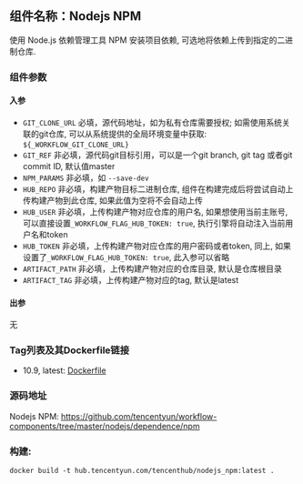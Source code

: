 ## 组件名称：Nodejs NPM

使用 Node.js 依赖管理工具 NPM 安装项目依赖, 可选地将依赖上传到指定的二进制仓库.

### 组件参数
#### 入参
- `GIT_CLONE_URL` 必填，源代码地址，如为私有仓库需要授权; 如需使用系统关联的git仓库, 可以从系统提供的全局环境变量中获取: `${_WORKFLOW_GIT_CLONE_URL}`
- `GIT_REF` 非必填，源代码git目标引用，可以是一个git branch, git tag 或者git commit ID, 默认值master
- `NPM_PARAMS` 非必填，如 `--save-dev`
- `HUB_REPO` 非必填，构建产物目标二进制仓库, 组件在构建完成后将尝试自动上传构建产物到此仓库, 如果此值为空将不会自动上传
- `HUB_USER` 非必填，上传构建产物对应仓库的用户名, 如果想使用当前主账号, 可以直接设置`_WORKFLOW_FLAG_HUB_TOKEN: true`, 执行引擎将自动注入当前用户名和token
- `HUB_TOKEN` 非必填，上传构建产物对应仓库的用户密码或者token, 同上, 如果设置了`_WORKFLOW_FLAG_HUB_TOKEN: true`, 此入参可以省略
- `ARTIFACT_PATH` 非必填，上传构建产物对应的仓库目录, 默认是仓库根目录
- `ARTIFACT_TAG` 非必填，上传构建产物对应的tag, 默认是latest

#### 出参
无

### Tag列表及其Dockerfile链接

* 10.9, latest: [Dockerfile](https://github.com/tencentyun/workflow-components/blob/512530040cec72325b7cb42e862b79fe60898f56/nodejs/dependence/npm/Dockerfile)

### 源码地址

Nodejs NPM: <https://github.com/tencentyun/workflow-components/tree/master/nodejs/dependence/npm>

### 构建:

`docker build -t hub.tencentyun.com/tencenthub/nodejs_npm:latest .`
